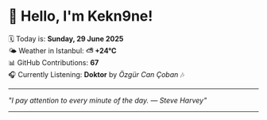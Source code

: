 # 👋 Hello, I'm Kekn9ne!

🗓️ Today is: **Sunday, 29 June 2025**  
🌤️ Weather in Istanbul: **⛅️  +24°C**  
📊 GitHub Contributions: **67**  
🎧 Currently Listening: **Doktor** by *Özgür Can Çoban* 🎶

---

_"I pay attention to every minute of the day. — *Steve Harvey*"_

---
